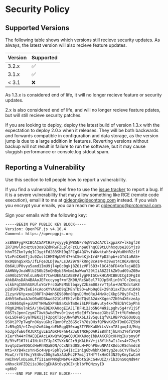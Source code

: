 # Security Policy

## Supported Versions

The following table shows which versions still recieve security updates. As always, the latest version will also recieve feature updates.

| Version | Supported          |
| ------- | ------------------ |
| 3.2.x   | :white_check_mark: |
| 3.1.x   | :white_check_mark: |
| < 3.1   | :x:                |

As 1.3.x is considered end of life, it will no longer recieve feature or security updates.

2.x is also considered end of life, and will no longer recieve feature pdates, but will still recieve security patches.

If you are looking to deploy, deploy the latest build of version 1.3.x with the expectation to deploy 2.0.x when it releases. They will be both backwards and forwards compatible in configuration and data storage, as the version jump is due to a large addition in features. Reverting versions without backup will not result in failure to run the software, but it may cause sluggish performance or console.log stdout spam.

## Reporting a Vulnerability

Use this section to tell people how to report a vulnerability.

If you find a vulnerability, feel free to use the [issue tracker](https://github.com/gideontong/Amy/issues) to report a bug. If it is a severe vulnerability that may allow something like RCE (remote code execution), email it to me at [gideon@gideontong.com](mailto:gideon@gideontong.com) instead. If you wish you encrypt your emails, you can reach me at [gideontong@protonmail.com](gideontong@protonmail.com).

Sign your emails with the following key:

```bash
-----BEGIN PGP PUBLIC KEY BLOCK-----
Version: OpenPGP.js v4.10.4
Comment: https://openpgpjs.org

xsBNBFygFKIBCAC5APtHaFysyyybjWB5NF/4qW7o2dA7ClxgpaXY+lk6gfJ8
ZR72MvlRcHztUs3oaOZdMRwFZLplqFzCLnpWOTnqCE9tLUhhxqUpe20SYjz8
hhnTSZknlydqICJygtFd283SM19q2FCgO4QGYvfWKwktah3r4yWu0hHR2z1f
V1vPnCKm6Tj3u9ZuslCHMTHpUWf47+hCSw4KjkIrdFFpD3hpb+zGTd1aRAS+
Nx9QBnqSxRS/JfLFqe3LDj9w/LsJA29r9FkRng8cAsN+m39wst4C06Xv8nOI
Ob6ALUP0vyu5amd1ImU9jl4pOc0gkj8ZOizVPl6D3+l8C43bFD4Kn7ajABEB
AAHNNyJnaWRlb250b25nQHByb3Rvbm1haWwuY29tIiA8Z2lkZW9udG9uZ0Bw
cm90b25tYWlsLmNvbT7CwHUEEAEIAB8FAlygFKIGCwkHCAMCBBUICgIDFgIB
AhkBAhsDAh4BAAoJEFxccyogf+mfZK0H/RcSW8el77DJpSNlin0hTCrZeoLq
vikbFqIGNhSURUloYGrFrcOaMzMSblbqxyZ2bzm00zrvTTplo+UW7DdctaKE
p2dlKFZMvIeEi4cAooXYYAKoD9qIMEnTbSD+wMp9qOE+29hO1axT2unXiO4Q
Z1zynV6YpxoxE0RFTnO4mh5E960hn8RpyDJMm6ReJ4MvXcCXkpSP8y3FvZtl
AHh5SmEwaAJoOBu0DBAwo821CaFEh2vtDdTQsEA2AxKXgen7ZK0h4X6czeAp
s1X686XqE+piUNfYHNw5XP4b8aXskTmOeiSLPP8oHvuty4k+7EBJbYCbyPhS
PRgK2M6ulnk5A/jOwE0EXKAUogEIAJ1TDFHi2Jo5N64W9iLpghv5g4rV1jSf
08STsJpnnCzym7TXwk3wbdPnv0+1swjm5eEdfY8ruaeJXbzGlI+tYUFmhneQ
6xLSDFeF5yaTMEKIjjF2pqXT2oyJNwhDVX6LJiv5quIqfVKLRBPPcE6OsQuq
9SOt2P7pTwgPn0XyvuGkz7Qon0fzZ6G5c7h78sDHsfQPNvKVZnT9nDG7E5bM
JzB5qQ3/e1Zeqh2o64bgzbEhBqgQ50xag3TYEKKaUWiLsVxnT8lgxq1U/Mdg
ko3gofwE6fRJUXtgvLE1AGKF0Fh64ZJwUTNKHpOARiEBmhtjhLNn3YefaYQM
XIerYh44rFMAEQEAAcLAXwQYAQgACQUCXKAUogIbDAAKCRBcXHMqIH/pny0f
B/9YvF167tL41NiUtZYJpJKIVXcNC2r9jKALHxV+ji8Ylh3wIiJxs4+72m/5
Svqtp2ae9DGCdHeRhNQaBON/cCxNhSd0SLH+POhPUwuNPAtKDdoJRSdhmdcB
WtS+XYB4kcsYnH5c4Hyp+SphlyS4jIcI1nigGbwhbhXbHtygZeu6CYVTkw53
McwC/rfGf9cjYE4hvC00gSw5zAUzMc2F7mLj17HfYfxHmOl3NZ9yKmyIwCaH
nWIhHVlnDLomLffiI1amPMRqbM6PG+BZHbtGiRCG4wUIZ//ib3DnS0qNd94r
eNhxckVFZD2iieJ0oCgEHA6t0vp3GZ+jblbfMQNzsyID
=p6bO
-----END PGP PUBLIC KEY BLOCK-----
```
